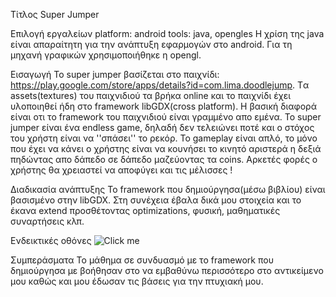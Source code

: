 Τίτλος 
Super Jumper

Επιλογή εργαλείων
platform: android
tools: java, opengles
Η χρίση της java είναι απαραίτητη για την ανάπτυξη εφαρμογών στο android. Για τη μηχανή γραφικών χρησιμοποιήθηκε η opengl.

Εισαγωγή
Το super jumper βασίζεται στο παιχνίδι: https://play.google.com/store/apps/details?id=com.lima.doodlejump. Tα assets(textures) του παιχνιδιού τα βρήκα online και το παιχνίδι έχει υλοποιηθεί ήδη στo framework libGDX(cross platform). Η βασική διαφορά είναι οτι το framework του παιχνιδιού είναι γραμμένο απο εμένα.  Το super jumper είναι ένα endless game, δηλαδή δεν τελειώνει ποτέ και ο στόχος του χρήστη είναι να ''σπάσει'' το ρεκόρ. Το gameplay είναι απλό, το μόνο που έχει να κάνει ο χρήστης είναι να κουνήσει το κινητό αριστερά η δεξιά πηδώντας απο δάπεδο σε δάπεδο μαζεύοντας τα coins. Αρκετές φορές ο χρήστης θα χρειαστεί να αποφύγει και τις μέλισσες ! 


Διαδικασία ανάπτυξης
Το framework που δημιούργησα(μέσω βιβλίου) είναι βασισμένο στην libGDX. Στη συνέχεια έβαλα δικά μου στοιχεία και το έκανα extend προσθέτοντας optimizations, φυσική, μαθηματικές συναρτήσεις κλπ.

Ενδεικτικές οθόνες
![Click me](/kostasrim/images/issues/1?raw=true)

Συμπεράσματα
Το μάθημα σε συνδυασμό με το framework που δημιούργησα με βοήθησαν στο να εμβαθύνω περισσότερο στο αντικείμενο μου καθώς και μου έδωσαν τις βάσεις για την πτυχιακή μου.
